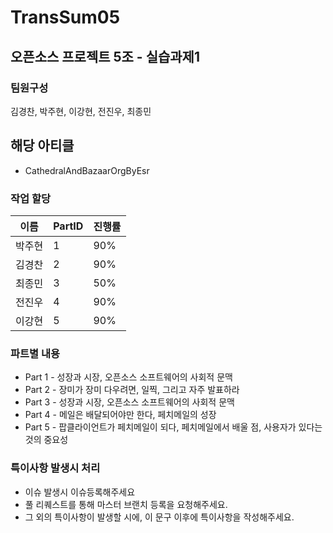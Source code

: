 # TransSum05

## 오픈소스 프로젝트 5조 - 실습과제1
### 팀원구성
김경찬, 박주현, 이강현, 전진우, 최종민

## 해당 아티클
* CathedralAndBazaarOrgByEsr

### 작업 할당
| 이름 | PartID | 진행률 |
|------|-------|------|
| 박주현 | 1 | 90% |
| 김경찬 | 2 | 90% |
| 최종민 | 3 | 50% |
| 전진우 | 4 | 90% |
| 이강현 | 5 | 90% |

### 파트별 내용

* Part 1 - 성장과 시장, 오픈소스 소프트웨어의 사회적 문맥
* Part 2 - 장미가 장미 다우려면, 일찍, 그리고 자주 발표하라
* Part 3 - 성장과 시장, 오픈소스 소프트웨어의 사회적 문맥
* Part 4 - 메일은 배달되어야만 한다, 페치메일의 성장
* Part 5 - 팝클라이언트가 페치메일이 되다, 페치메일에서 배울 점, 사용자가 있다는 것의 중요성

### 특이사항 발생시 처리

* 이슈 발생시 이슈등록해주세요
* 풀 리퀘스트를 통해 마스터 브랜치 등록을 요청해주세요.
* 그 외의 특이사항이 발생할 시에, 이 문구 이후에 특이사항을 작성해주세요.
